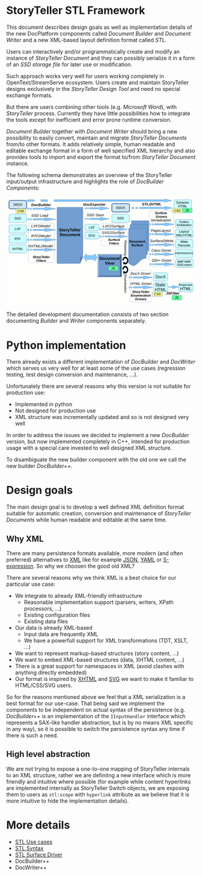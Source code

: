 # StoryTeller STL Framework

This document describes design goals as well as implementation details of the new DocPlatform components called 
*Document Builder* and *Document Writer* and a new XML-based layout definition format called *STL*.

Users can interactively and/or programmatically create and modify an instance of *StoryTeller Document* 
and they can possibly serialize it in a form of an *SSD storage file* for later use or modification. 

Such approach works very well for users working completely in OpenText/StreamServe ecosystem. Users create 
and maintain StoryTeller designs exclusively in the *StoryTeller Design Tool* and need no special exchange formats.

But there are users combining other tools (e.g. *Microsoft Word*), with *StoryTeller* process. Currently they 
have little possibilities how to integrate the tools except for inefficient and error prone runtime conversion. 

*Document Builder* together with *Document Writer* should bring a new possibility to easily convert, 
maintain and migrate *StoryTeller Documents* from/to other formats. It adds relatively simple, 
human readable and editable exchange format in a form of well specified XML hierarchy and also provides 
tools to import and export the format to/from *StoryTeller Document* instance.

The following schema demonstrates an overview of the StoryTeller input/output infrastructure and highlights 
the role of *DocBuilder Components*:

![DocBuilder++ overview](docbuilder-overview.png)

The detailed development documentation consists of two section documenting *Builder* and *Writer* 
components separately.

# Python implementation

There already exists a different implementation of *DocBuilder* and *DocWriter* which serves us very well 
for at least some of the use cases (regression testing, test design conversion and maintenance, ...). 

Unfortunately there are several reasons why this version is not suitable for production use:

-   Implemented in python
-   Not designed for production use
-   XML structure was incrementally updated and so is not designed very well

In order to address the issues we decided to implement a new *DocBuilder* version, but now implemented completely in C++, 
intended for production usage with a special care invested to well designed XML structure. 

To disambiguate the new builder component with the old one we call the new builder *DocBuilder++*.

# Design goals

The main design goal is to develop a well defined XML definition format suitable for automatic creation,
conversion and maintenance of *StoryTeller Documents* while human readable and editable at the same time.

## Why XML

There are many persistence formats available, more modern (and often preferred) alternatives
to [XML](https://en.wikipedia.org/wiki/XML) like for example [JSON](https://en.wikipedia.org/wiki/JSON),
[YAML](https://en.wikipedia.org/wiki/YAML) or [S-expression](https://en.wikipedia.org/wiki/S-expression).
So why we choosen the good old XML?

There are several reasons why we think XML is a best choice for our particular use case:

-   We integrate to already XML-friendly infrastructure
    -   Reasonable implementation support (parsers, writers, XPath processors, ...)
    -   Existing configuration files
    -   Existing data files
-   Our data is already XML-based
    -   Input data are frequently XML
    -   We have a powerfull support for XML transformations (TDT, XSLT, ...)
-   We want to represent markup-based structures (story content, ...)
-   We want to embed XML-based structures (data, XHTML content, ...)
-   There is a great support for namespaces in XML (avoid clashes with anything directly embedded)
-   Our format is inspired by [XHTML](https://en.wikipedia.org/wiki/XHTML) and
    [SVG](https://en.wikipedia.org/wiki/Scalable_Vector_Graphics) we want to make it familiar to HTML/CSS/SVG users.

So for the reasons mentioned above we feel that a XML serialization is a best format for our use-case.
That being said we implement the components to be independent on actual syntax of the persistence
(e.g. *DocBuilder++* is an implementation of the `IInputHandler` interface which represents a SAX-like 
handler abstraction, but is by no means XML specific in any way), so it is possible to switch 
the persistence syntax any time if there is such a need.

## High level abstraction

We are not trying to expose a one-to-one mapping of StoryTeller internals to an XML structure, rather 
we are definitng a new interface which is more friendly and intuitive where possible (for example 
while content hyperlinks are implemented internally as StoryTeller Switch objects, we are exposing 
them to users as `stl:scope` with `hyperlink` attribute as we believe that it is more intuitive 
to hide the implementation details).

# More details

-   [STL Use cases](usecases.md)
-   [STL Syntax](syntax.md)
-   [STL Surface Driver](driver.md)
-   DocBuilder++
-   DocWriter++
